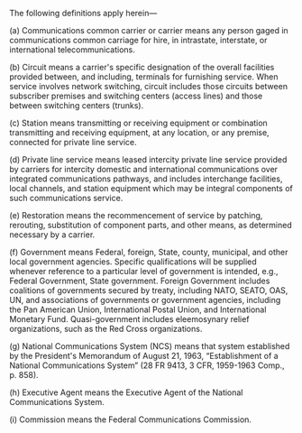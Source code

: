 The following definitions apply herein—

(a) Communications common carrier or carrier means any person gaged in communications common carriage for hire, in intrastate, interstate, or international telecommunications.
          

(b) Circuit means a carrier's specific designation of the overall facilities provided between, and including, terminals for furnishing service. When service involves network switching, circuit includes those circuits between subscriber premises and switching centers (access lines) and those between switching centers (trunks).

(c) Station means transmitting or receiving equipment or combination transmitting and receiving equipment, at any location, or any premise, connected for private line service.

(d) Private line service means leased intercity private line service provided by carriers for intercity domestic and international communications over integrated communications pathways, and includes interchange facilities, local channels, and station equipment which may be integral components of such communications service.

(e) Restoration means the recommencement of service by patching, rerouting, substitution of component parts, and other means, as determined necessary by a carrier.

(f) Government means Federal, foreign, State, county, municipal, and other local government agencies. Specific qualifications will be supplied whenever reference to a particular level of government is intended, e.g., Federal Government, State government. Foreign Government includes coalitions of governments secured by treaty, including NATO, SEATO, OAS, UN, and associations of governments or government agencies, including the Pan American Union, International Postal Union, and International Monetary Fund. Quasi-government includes eleemosynary relief organizations, such as the Red Cross organizations.

(g) National Communications System (NCS) means that system established by the President's Memorandum of August 21, 1963, “Establishment of a National Communications System” (28 FR 9413, 3 CFR, 1959-1963 Comp., p. 858).

(h) Executive Agent means the Executive Agent of the National Communications System.

(i) Commission means the Federal Communications Commission.

